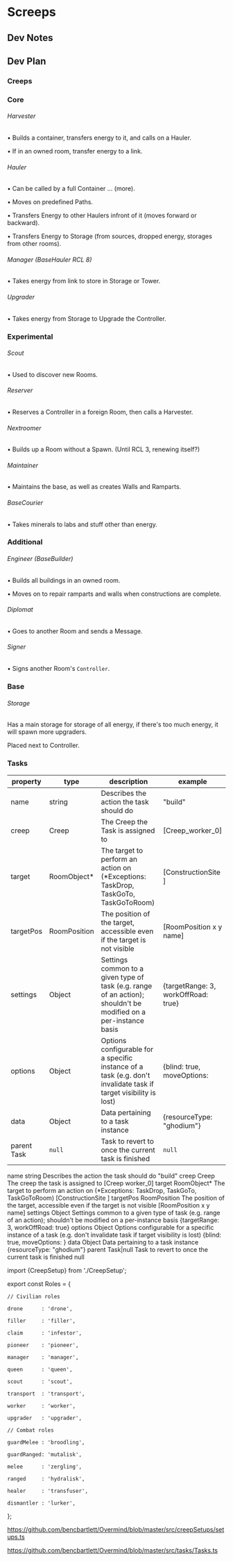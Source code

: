 # Screeps

## Dev Notes

## Dev Plan
### Creeps

### Core

###### Harvester

•	Builds a container, transfers energy to it, and calls on a Hauler.

•	If in an owned room, transfer energy to a link.

###### Hauler

•	Can be called by a full Container … (more).

•	Moves on predefined Paths.

•	Transfers Energy to other Haulers infront of it (moves forward or backward).

•	Transfers Energy to Storage (from sources, dropped energy, storages from other rooms).

###### Manager (BaseHauler RCL 8)

• Takes energy from link to store in Storage or Tower.

###### Upgrader

• Takes energy from Storage to Upgrade the Controller.

### Experimental

###### Scout

• Used to discover new Rooms.

###### Reserver

• Reserves a Controller in a foreign Room, then calls a Harvester.

###### Nextroomer

• Builds up a Room without a Spawn. (Until RCL 3, renewing itself?)

###### Maintainer

• Maintains the base, as well as creates Walls and Ramparts.

###### BaseCourier

• Takes minerals to labs and stuff other than energy.

### Additional

###### Engineer (BaseBuilder)

• Builds all buildings in an owned room.

• Moves on to repair ramparts and walls when constructions are complete.

###### Diplomat

• Goes to another Room and sends a Message.

###### Signer

• Signs another Room's `Controller`.

### Base

###### Storage

Has a main storage for storage of all energy, if there's too much energy, it will spawn more upgraders.

Placed next to Controller.

### Tasks

| property 		| type 			| description 	| example		|
| ------------- | ------------- | -------------------------------------------------	| -------------------------	|
| name 			| string 		| Describes the action the task should do			| "build" 					|
| creep 		| Creep 		| The Creep the Task is assigned to		 			| [Creep_worker_0]			|
| target 		| RoomObject* 	| The target to perform an action on (*Exceptions: TaskDrop, TaskGoTo, TaskGoToRoom) | [ConstructionSite <id>] |
| targetPos 	| RoomPosition	| The position of the target, accessible even if the target is not visible | [RoomPosition x y name] |
| settings 		| Object 		| Settings common to a given type of task (e.g. range of an action); shouldn't be modified on a per-instance basis | {targetRange: 3, workOffRoad: true} |
| options 		| Object 		| Options configurable for a specific instance of a task (e.g. don't invalidate task if target visibility is lost) | {blind: true, moveOptions: <options> |
| data 			| Object 		| Data pertaining to a task instance 				| {resourceType: "ghodium"}	|
| parent Task 	| `null` 	| Task to revert to once the current task is finished 	| `null` 					|

name	string	Describes the action the task should do	"build"
creep	Creep	The creep the task is assigned to	[Creep worker_0]
target	RoomObject*	The target to perform an action on (*Exceptions: TaskDrop, TaskGoTo, TaskGoToRoom)	[ConstructionSite <id>]
targetPos	RoomPosition	The position of the target, accessible even if the target is not visible	[RoomPosition x y name]
settings	Object	Settings common to a given type of task (e.g. range of an action); shouldn't be modified on a per-instance basis	{targetRange: 3, workOffRoad: true}
options	Object	Options configurable for a specific instance of a task (e.g. don't invalidate task if target visibility is lost)	{blind: true, moveOptions: <options>}
data	Object	Data pertaining to a task instance	{resourceType: "ghodium"}
parent	Task|null	Task to revert to once the current task is finished	null
  
  import {CreepSetup} from './CreepSetup';

export const Roles = {

	// Civilian roles
	
	drone      : 'drone',
	
	filler     : 'filler',
	
	claim      : 'infestor',
	
	pioneer    : 'pioneer',
	
	manager    : 'manager',
	
	queen      : 'queen',
	
	scout      : 'scout',
	
	transport  : 'transport',
	
	worker     : 'worker',
	
	upgrader   : 'upgrader',
	
	// Combat roles
	
	guardMelee : 'broodling',
	
	guardRanged: 'mutalisk',
	
	melee      : 'zergling',
	
	ranged     : 'hydralisk',
	
	healer     : 'transfuser',
	
	dismantler : 'lurker',
	
};

https://github.com/bencbartlett/Overmind/blob/master/src/creepSetups/setups.ts

https://github.com/bencbartlett/Overmind/blob/master/src/tasks/Tasks.ts
